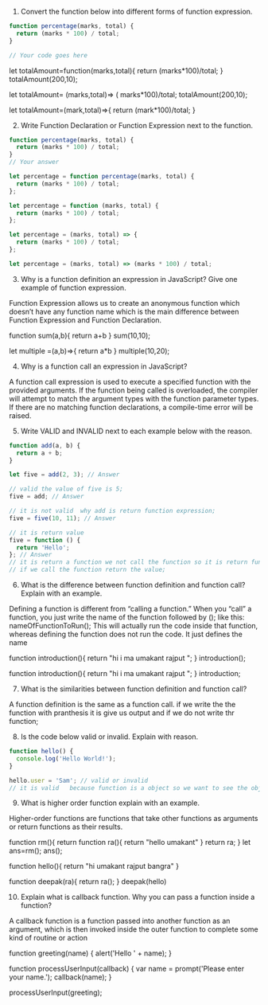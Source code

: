1. Convert the function below into different forms of function expression.

```js
function percentage(marks, total) {
  return (marks * 100) / total;
}

// Your code goes here
```
let totalAmount=function(marks,total){
    return (marks*100)/total;
}
totalAmount(200,10);

let totalAmount= (marks,total)=> (
  marks*100)/total;
totalAmount(200,10);

let totalAmount=(mark,total)=>{
  return (mark*100)/total;
}



2. Write Function Declaration or Function Expression next to the function.

```js
function percentage(marks, total) {
  return (marks * 100) / total;
}
// Your answer
```

```js
let percentage = function percentage(marks, total) {
  return (marks * 100) / total;
};
```

```js
let percentage = function (marks, total) {
  return (marks * 100) / total;
};
```

```js
let percentage = (marks, total) => {
  return (marks * 100) / total;
};
```

```js
let percentage = (marks, total) => (marks * 100) / total;
```

3. Why is a function definition an expression in JavaScript? Give one example of function expression.

Function Expression  allows us to create an anonymous function which doesn’t have any function name which is the main difference between Function Expression and Function Declaration.
<!-- function declaration -->

function sum(a,b){
  return a+b
}
sum(10,10);
<!-- function expression -->
let multiple =(a,b)=>{
  return a*b
}
multiple(10,20);

4. Why is a function call an expression in JavaScript?

A function call expression is used to execute a specified function with the provided arguments. If the function being called is overloaded, the compiler will attempt to match the argument types with the function parameter types. If there are no matching function declarations, a compile-time error will be raised.


5. Write VALID and INVALID next to each example below with the reason.

```js
function add(a, b) {
  return a + b;
}

let five = add(2, 3); // Answer

// valid the value of five is 5;
five = add; // Answer

// it is not valid  why add is return function expression;
five = five(10, 11); // Answer

// it is return value 
five = function () {
  return 'Hello';
}; // Answer
// it is return a function we not call the function so it is return function;
// if we call the function return the value;
```

6. What is the difference between function definition and function call? Explain with an example.


Defining a function is different from “calling a function.” When you “call” a function, you just write the name of the function followed by (); like this: nameOfFunctionToRun(); This will actually run the code inside that function, whereas defining the function does not run the code. It just defines the name

function  introduction(){
  return "hi i ma umakant rajput ";
}
introduction();
 <!--this is example of function callling  -->

function  introduction(){
  return "hi i ma umakant rajput ";
}
introduction;
<!-- this is example of function defination -->

7. What is the similarities between function definition and function call?

A function definition is the same as a function call. if we write the the function with pranthesis 
it is give us output and if we do not write thr function;


8. Is the code below valid or invalid. Explain with reason.

```js
function hello() {
  console.log('Hello World!');
}

hello.user = 'Sam'; // valid or invalid
// it is valid   because function is a object so we want to see the object then we can do console.dir;
```

9. What is higher order function explain with an example.

Higher-order functions are functions that take other functions as arguments or return functions as their results.

function rm(){
    return function ra(){
        return "hello umakant"
    }
    return ra;
}
let ans=rm();
ans();

function hello(){
  return "hi umakant rajput bangra"
}

function deepak(ra){
  return ra();
}
deepak(hello)

10. Explain what is callback function. Why you can pass a function inside a function?


A callback function is a function passed into another function as an argument, which is then invoked inside the outer function to complete some kind of routine or action

function greeting(name) {
  alert('Hello ' + name);
}

function processUserInput(callback) {
  var name = prompt('Please enter your name.');
  callback(name);
}

processUserInput(greeting);
